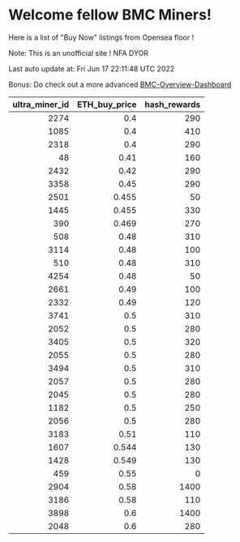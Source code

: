 # Welcome fellow BMC Miners!
Here is a list of "Buy Now" listings from Opensea floor !

Note: This is an unofficial site ! NFA DYOR

Last auto update at: Fri Jun 17 22:11:48 UTC 2022

Bonus: Do check out a more advanced [BMC-Overview-Dashboard](https://dune.com/defifunk/BMC-Overview-Dashboard)


|   ultra_miner_id |   ETH_buy_price |   hash_rewards |
|-----------------:|----------------:|---------------:|
|             2274 |           0.4   |            290 |
|             1085 |           0.4   |            410 |
|             2318 |           0.4   |            290 |
|               48 |           0.41  |            160 |
|             2432 |           0.42  |            290 |
|             3358 |           0.45  |            290 |
|             2501 |           0.455 |             50 |
|             1445 |           0.455 |            330 |
|              390 |           0.469 |            270 |
|              508 |           0.48  |            310 |
|             3114 |           0.48  |            100 |
|              510 |           0.48  |            310 |
|             4254 |           0.48  |             50 |
|             2661 |           0.49  |            100 |
|             2332 |           0.49  |            120 |
|             3741 |           0.5   |            310 |
|             2052 |           0.5   |            280 |
|             3405 |           0.5   |            320 |
|             2055 |           0.5   |            280 |
|             3494 |           0.5   |            310 |
|             2057 |           0.5   |            280 |
|             2045 |           0.5   |            280 |
|             1182 |           0.5   |            250 |
|             2056 |           0.5   |            280 |
|             3183 |           0.51  |            110 |
|             1607 |           0.544 |            130 |
|             1428 |           0.549 |            130 |
|              459 |           0.55  |              0 |
|             2904 |           0.58  |           1400 |
|             3186 |           0.58  |            110 |
|             3898 |           0.6   |           1400 |
|             2048 |           0.6   |            280 |